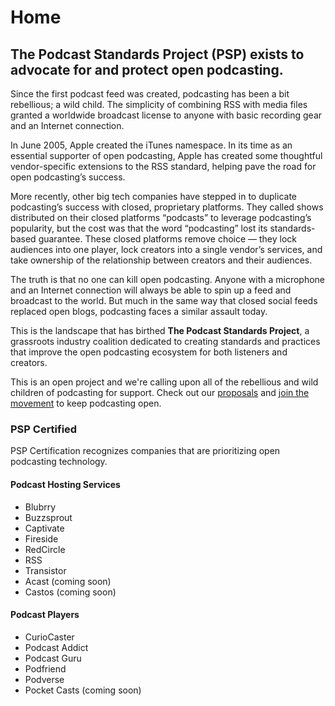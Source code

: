 # Home

## The Podcast Standards Project (PSP) exists to advocate for and protect open podcasting.
Since the first podcast feed was created, podcasting has been a bit rebellious; a wild child. The simplicity of combining RSS with media files granted a worldwide broadcast license to anyone with basic recording gear and an Internet connection.

In June 2005, Apple created the iTunes namespace. In its time as an essential supporter of open podcasting, Apple has created some thoughtful vendor-specific extensions to the RSS standard, helping pave the road for open podcasting’s success.

More recently, other big tech companies have stepped in to duplicate podcasting’s success with closed, proprietary platforms. They called shows distributed on their closed platforms “podcasts” to leverage podcasting’s popularity, but the cost was that the word “podcasting” lost its standards-based guarantee. These closed platforms remove choice — they lock audiences into one player, lock creators into a single vendor’s services, and take ownership of the relationship between creators and their audiences.

The truth is that no one can kill open podcasting. Anyone with a microphone and an Internet connection will always be able to spin up a feed and broadcast to the world. But much in the same way that closed social feeds replaced open blogs, podcasting faces a similar assault today.

This is the landscape that has birthed __The Podcast Standards Project__, a grassroots industry coalition dedicated to creating standards and practices that improve the open podcasting ecosystem for both listeners and creators.

This is an open project and we're calling upon all of the rebellious and wild children of podcasting for support. Check out our [proposals](https://www.podstandards.org/proposals) and [join the movement](https://www.podstandards.org/get-involved) to keep podcasting open.


### PSP Certified
PSP Certification recognizes companies that are prioritizing open podcasting technology.

#### Podcast Hosting Services
- Blubrry
- Buzzsprout
- Captivate
- Fireside
- RedCircle
- RSS
- Transistor
- Acast (coming soon)
- Castos (coming soon)

#### Podcast Players
- CurioCaster
- Podcast Addict
- Podcast Guru
- Podfriend
- Podverse
- Pocket Casts (coming soon)
